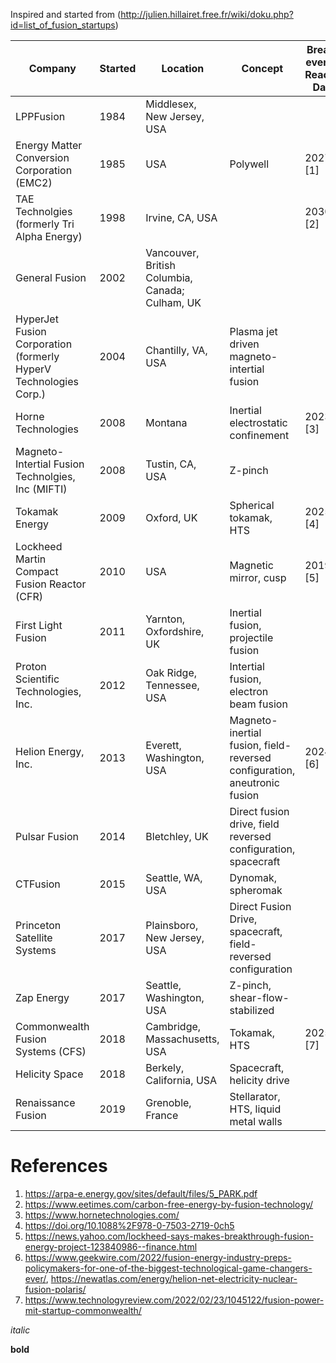 Inspired and started from (http://julien.hillairet.free.fr/wiki/doku.php?id=list_of_fusion_startups)


| Company                                     | Started | Location | Concept | Break-even or Reactor Date | Website |
| ------------------------------------------- | ------- | -------- | ------- | -------------------------- | ------- |
| LPPFusion                                   | 1984 | Middlesex, New Jersey, USA | |  | https://www.lppfusion.com |
| Energy Matter Conversion Corporation (EMC2) | 1985 | USA | Polywell | 2027 [1] | |
| TAE Technolgies (formerly Tri Alpha Energy) | 1998 | Irvine, CA, USA |   | 2030 [2] | https://tae.com/ |
| General Fusion                              | 2002 | Vancouver, British Columbia, Canada; Culham, UK |   |  | https://generalfusion.com/ |
| HyperJet Fusion Corporation (formerly HyperV Technologies Corp.) | 2004 | Chantilly, VA, USA | Plasma jet driven magneto-intertial fusion | |
| Horne Technologies                          | 2008 | Montana | Inertial electrostatic confinement | 2023 [3] | https://www.hornetechnologies.com/ |
| Magneto-Intertial Fusion Technolgies, Inc (MIFTI) | 2008 | Tustin, CA, USA | Z-pinch |   | https://miftec.com/ |
| Tokamak Energy                              | 2009 | Oxford, UK | Spherical tokamak, HTS | 2025 [4] | https://www.tokamakenergy.co.uk |
| Lockheed Martin Compact Fusion Reactor (CFR) | 2010 | USA | Magnetic mirror, cusp | 2019 [5] | https://www.lockheedmartin.com/en-us/products/compact-fusion.html |
| First Light Fusion                          | 2011 | Yarnton, Oxfordshire, UK | Inertial fusion, projectile fusion | | https://firstlightfusion.com |
| Proton Scientific Technologies, Inc.        | 2012 | Oak Ridge, Tennessee, USA | Intertial fusion, electron beam fusion | | https://golden.com/wiki/Proton_Scientific-999B8JD |
| Helion Energy, Inc.                         | 2013 | Everett, Washington, USA | Magneto-inertial fusion, field-reversed configuration, aneutronic fusion | 2024 [6] | https://www.helionenergy.com |
| Pulsar Fusion                               | 2014 | Bletchley, UK | Direct fusion drive, field reversed configuration, spacecraft | | https://pulsarfusion.com/products-development/fusion-propulsion
| CTFusion                                    | 2015 | Seattle, WA, USA | Dynomak, spheromak | | https://www.linkedin.com/company/ctfusion |
| Princeton Satellite Systems                 | 2017 | Plainsboro, New Jersey, USA | Direct Fusion Drive, spacecraft, field-reversed configuration | | https://www.princetonfusionsystems.com/ , https://www.psatellite.com/ |
| Zap Energy                                  | 2017 | Seattle, Washington, USA | Z-pinch, shear-flow-stabilized | | https://www.zapenergy.com/ |
| Commonwealth Fusion Systems (CFS)           | 2018 | Cambridge, Massachusetts, USA | Tokamak, HTS | 2025 [7] | https://cfs.energy/ |
| Helicity Space                              | 2018 | Berkely, California, USA | Spacecraft, helicity drive | | https://www.helicityspace.com/ |
| Renaissance Fusion                          | 2019 | Grenoble, France | Stellarator, HTS, liquid metal walls | | https://renfusion.eu/ |



# References
1. https://arpa-e.energy.gov/sites/default/files/5_PARK.pdf
2. https://www.eetimes.com/carbon-free-energy-by-fusion-technology/
3. https://www.hornetechnologies.com/
4. https://doi.org/10.1088%2F978-0-7503-2719-0ch5
5. https://news.yahoo.com/lockheed-says-makes-breakthrough-fusion-energy-project-123840986--finance.html
6. https://www.geekwire.com/2022/fusion-energy-industry-preps-policymakers-for-one-of-the-biggest-technological-game-changers-ever/, https://newatlas.com/energy/helion-net-electricity-nuclear-fusion-polaris/
7. https://www.technologyreview.com/2022/02/23/1045122/fusion-power-mit-startup-commonwealth/

*italic*

**bold**


